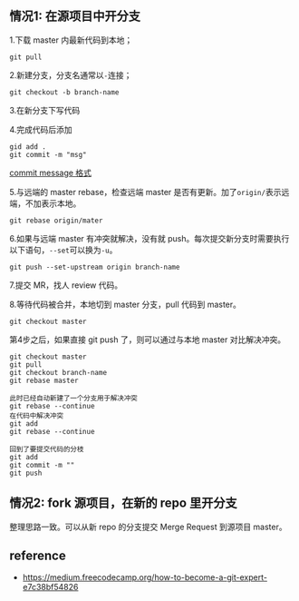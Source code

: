## 情况1: 在源项目中开分支

1.下载 master 内最新代码到本地；

	git pull

2.新建分支，分支名通常以`-`连接；

	git checkout -b branch-name

3.在新分支下写代码

4.完成代码后添加
	
	gid add .
	git commit -m "msg"

[commit message 格式](https://juejin.im/post/5afc5242f265da0b7f44bee4)

5.与远端的 master rebase，检查远端 master 是否有更新。加了`origin/`表示远端，不加表示本地。

	git rebase origin/mater

6.如果与远端 master 有冲突就解决，没有就 push。每次提交新分支时需要执行以下语句，`--set`可以换为`-u`。
	
	git push --set-upstream origin branch-name

7.提交 MR，找人 review 代码。

8.等待代码被合并，本地切到 master 分支，pull 代码到 master。

	git checkout master

第4步之后，如果直接 git push 了，则可以通过与本地 master 对比解决冲突。
   
    git checkout master 
    git pull
    git checkout branch-name
    git rebase master
    
    此时已经自动新建了一个分支用于解决冲突
    git rebase --continue
    在代码中解决冲突
    git add
    git rebase --continue
    
    回到了要提交代码的分枝
    git add
    git commit -m ""
    git push
   
## 情况2: fork 源项目，在新的 repo 里开分支

整理思路一致。可以从新 repo 的分支提交 Merge Request 到源项目 master。

## reference

- https://medium.freecodecamp.org/how-to-become-a-git-expert-e7c38bf54826